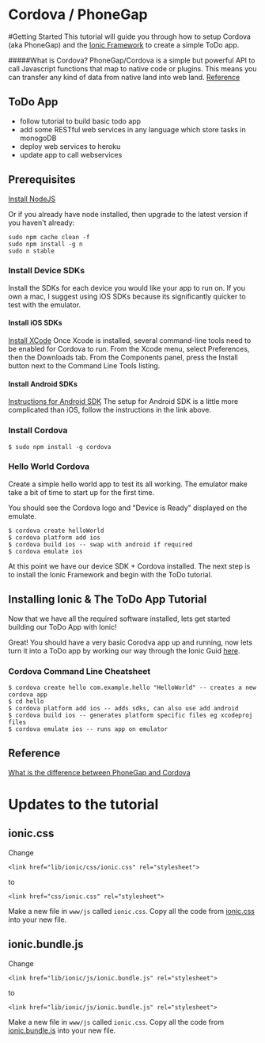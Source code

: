 Cordova / PhoneGap
==========================

#Getting Started
This tutorial will guide you through how to setup Cordova (aka PhoneGap) and the [Ionic Framework](http://ionicframework.com) to create a simple ToDo app.

#####What is Cordova?
PhoneGap/Cordova is a simple but powerful API to call Javascript functions that map to native code or plugins. This means you can transfer any kind of data from native land into web land. [Reference](http://ionicframework.com/blog/what-is-cordova-phonegap/)

## ToDo App
* follow tutorial to build basic todo app
* add some RESTful web services in any language which store tasks in monogoDB
* deploy web services to heroku
* update app to call webservices

## Prerequisites
[Install NodeJS](http://nodejs.org/)

Or if you already have node installed, then upgrade to the latest version if you haven't already:
```
sudo npm cache clean -f
sudo npm install -g n
sudo n stable
```

### Install Device SDKs
Install the SDKs for each device you would like your app to run on. If you own a mac, I suggest using iOS SDKs because its significantly quicker to test with the emulator.

#### Install iOS SDKs
[Install XCode](https://itunes.apple.com/us/app/xcode/id497799835?mt=12)
Once Xcode is installed, several command-line tools need to be enabled for Cordova to run. From the Xcode menu, select Preferences, then the Downloads tab. From the Components panel, press the Install button next to the Command Line Tools listing.

#### Install Android SDKs
[Instructions for Android SDK](http://docs.phonegap.com/en/edge/guide_platforms_android_index.md.html#Android%20Platform%20Guide)
The setup for Android SDK is a little more complicated than iOS, follow the instructions in the link above.

### Install Cordova
```
$ sudo npm install -g cordova
```

### Hello World Cordova
Create a simple hello world app to test its all working. The emulator make take a bit of time to start up for the first time.

You should see the Cordova logo and "Device is Ready" displayed on the emulate.

```
$ cordova create helloWorld
$ cordova platform add ios
$ cordova build ios -- swap with android if required
$ cordova emulate ios
```
At this point we have our device SDK + Cordova installed. The next step is to install the Ionic Framework and begin with the ToDo tutorial.

## Installing Ionic & The ToDo App Tutorial
Now that we have all the required software installed, lets get started building our ToDo App with Ionic!

Great! You should have a very basic Corodva app up and running, now lets turn it into a ToDo app by working our way through the Ionic Guid [here](http://ionicframework.com/docs/guide/starting.html).

###  Cordova Command Line Cheatsheet
```
$ cordova create hello com.example.hello "HelloWorld" -- creates a new cordova app
$ cd hello
$ cordova platform add ios -- adds sdks, can also use add android
$ cordova build ios -- generates platform specific files eg xcodeproj files
$ cordova emulate ios -- runs app on emulator
```

## Reference
[What is the difference between PhoneGap and Cordova](http://ionicframework.com/blog/what-is-cordova-phonegap/)


# Updates to the tutorial
## ionic.css

Change
```
<link href="lib/ionic/css/ionic.css" rel="stylesheet">
```
to
```
<link href="css/ionic.css" rel="stylesheet">
```
Make a new file in `www/js` called `ionic.css`. Copy all the code from [ionic.css](https://raw.githubusercontent.com/driftyco/ionic/master/release/css/ionic.css) into your new file.

## ionic.bundle.js

Change
```
<link href="lib/ionic/js/ionic.bundle.js" rel="stylesheet">
```
to
```
<link href="lib/ionic/js/ionic.bundle.js" rel="stylesheet">
```
Make a new file in `www/js` called `ionic.css`. Copy all the code from [ionic.bundle.js](https://raw.githubusercontent.com/driftyco/ionic/master/release/js/ionic.bundle.js) into your new file.
